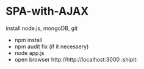 # SPA-with-AJAX



install node.js, mongoDB, git


- npm install
- npm audit fix (if it necessery)
- node app.js
- open browser http://http://localhost:3000 :shipit:

